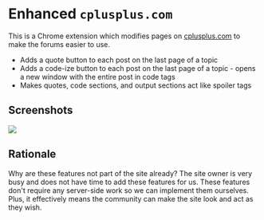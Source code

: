 Enhanced `cplusplus.com`
========================

This is a Chrome extension which modifies pages on [cplusplus.com](http://www.cplusplus.com/) to make the forums easier to use.

* Adds a quote button to each post on the last page of a topic
* Adds a code-ize button to each post on the last page of a topic - opens a new window with the entire post in code tags
* Makes quotes, code sections, and output sections act like spoiler tags

## Screenshots
[![](http://i.imgur.com/kBou8R8.png)](http://i.imgur.com/kBou8R8.png)

## Rationale
Why are these features not part of the site already? The site owner is very busy and does not have time to add these features for us. These features don't require any server-side work so we can implement them ourselves. Plus, it effectively means the community can make the site look and act as they wish.
